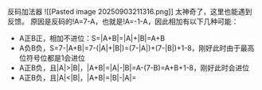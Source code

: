 反码加法器
![[Pasted image 20250903211316.png]]
太神奇了，这里也能遇到反馈。
原因是反码的!A=7-A，也就是!A=-1-A，因此相加有以下几种可能：
* A正B正，相加不进位：S=|A+B|=|A|+|B|=A+B
* A负B负，S=7-|A+B|=7-(|A|+|B|)=(7-|A|)+(7-|B|)+1-8，刚好此时由于最高位符号位都是1会进位
* A正B负，且|A|>|B|，|A+B|=|A|-|B|=A-(7-B)=A+B+1-8，刚好此时会进位
* A正B负，且|A|<|B|，|A+B|=|B|-|A|=